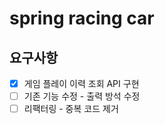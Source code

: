 # spring racing car

## 요구사항
- [X] 게임 플레이 이력 조회 API 구현
- [ ] 기존 기능 수정 - 출력 방석 수정
- [ ] 리팩터링 - 중복 코드 제거